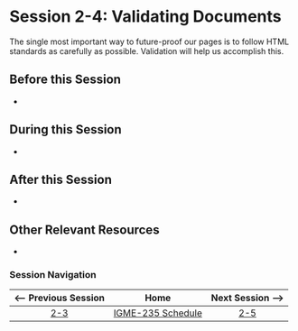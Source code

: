 # Session 2-4: Validating Documents

The single most important way to future-proof our pages is to follow HTML standards as carefully as possible.  Validation will help us accomplish this.

## Before this Session
- 

## During this Session
- 

## After this Session
- 

## Other Relevant Resources
- 

### Session Navigation

| <-- Previous Session |               Home                  | Next Session --> |
|:--------------------:|:-----------------------------------:|:----------------:|
|  [2-3](2-3.md)       | [IGME-235 Schedule](../schedule.md) |   [2-5](2-5.md)  |
